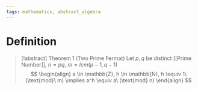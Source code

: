 ```yaml
---
tags: mathematics, abstract_algebra
---
```


# Definition

> [!abstract] Theorem 1  (Two Prime Fermat)
> Let $p, q$ be distinct [[Prime Number]], $n = pq$, $m = lcm(p - 1, q - 1)$
> $$
> \begin{align}
> a \in \mathbb{Z}, h \in \mathbb{N}, h \equiv 1\ (\text{mod}\ m) \implies a^h \equiv a\ (\text{mod} n)
> \end{align}
> $$